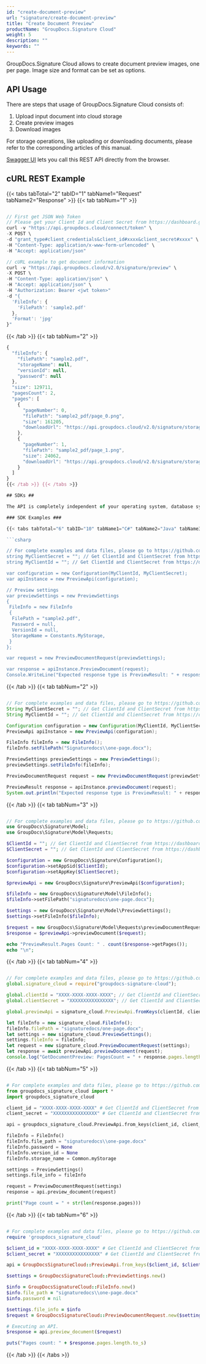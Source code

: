 ```yaml
---
id: "create-document-preview"
url: "signature/create-document-preview"
title: "Create Document Preview"
productName: "GroupDocs.Signature Cloud"
weight: 5
description: ""
keywords: ""
---
```



GroupDocs.Signature Cloud allows to create document preview images, one per page. Image size and format can be set as options.

## API Usage ##

There are steps that usage of GroupDocs.Signature Cloud consists of:

1. Upload input document into cloud storage
1. Create preview images
1. Download images

For storage operations, like uploading or downloading documents, please refer to the corresponding articles of this manual.

[Swagger UI](https://apireference.groupdocs.cloud/signature/) lets you call this REST API directly from the browser.

## cURL REST Example ##

{{< tabs tabTotal="2" tabID="1" tabName1="Request" tabName2="Response" >}} {{< tab tabNum="1" >}}

```javascript

// First get JSON Web Token
// Please get your Client Id and Client Secret from https://dashboard.groupdocs.cloud/applications. Kindly place Client Id in "client_id" and Client Secret in "client_secret" argument.
curl -v "https://api.groupdocs.cloud/connect/token" \
-X POST \
-d "grant_type#client_credentials&client_id#xxxx&client_secret#xxxx" \
-H "Content-Type: application/x-www-form-urlencoded" \
-H "Accept: application/json"

// cURL example to get document information
curl -v "https://api.groupdocs.cloud/v2.0/signature/preview" \
-X POST \
-H "Content-Type: application/json" \
-H "Accept: application/json" \
-H "Authorization: Bearer <jwt token>"
-d "{
  'FileInfo': {
    'FilePath': 'sample2.pdf'
  },
  'Format': 'jpg'
}"

```

{{< /tab >}} {{< tab tabNum="2" >}}

```javascript
{
  "fileInfo": {
    "filePath": "sample2.pdf",
    "storageName": null,
    "versionId": null,
    "password": null
  },
  "size": 129711,
  "pagesCount": 2,
  "pages": [
    {
      "pageNumber": 0,
      "filePath": "sample2_pdf/page_0.png",
      "size": 161205,
      "downloadUrl": "https://api.groupdocs.cloud/v2.0/signature/storage/file/sample2_pdf/page_0.png"
    },
    {
      "pageNumber": 1,
      "filePath": "sample2_pdf/page_1.png",
      "size": 24062,
      "downloadUrl": "https://api.groupdocs.cloud/v2.0/signature/storage/file/sample2_pdf/page_1.png"
    }
  ]
}
{{< /tab >}} {{< /tabs >}}

## SDKs ##

The API is completely independent of your operating system, database system or development language. We provide and support API SDKs in many development languages in order to make it even easier to integrate. You can see our available SDKs list [here](signature/available-sdks).

### SDK Examples ###

{{< tabs tabTotal="6" tabID="10" tabName1="C#" tabName2="Java" tabName3="PHP" tabName4="Node.js" tabName5="Python" tabName6="Ruby" >}} {{< tab tabNum="1" >}}

```csharp

// For complete examples and data files, please go to https://github.com/groupdocs-signature-cloud/groupdocs-signature-cloud-dotnet-samples
string MyClientSecret = ""; // Get ClientId and ClientSecret from https://dashboard.groupdocs.cloud
string MyClientId = ""; // Get ClientId and ClientSecret from https://dashboard.groupdocs.cloud

var configuration = new Configuration(MyClientId, MyClientSecret);
var apiInstance = new PreviewApi(configuration);

// Preview settings
var previewSettings = new PreviewSettings
{
 FileInfo = new FileInfo
 {
  FilePath = "sample2.pdf",
  Password = null,
  VersionId = null,
  StorageName = Constants.MyStorage,
 }
};

var request = new PreviewDocumentRequest(previewSettings);

var response = apiInstance.PreviewDocument(request);
Console.WriteLine("Expected response type is PreviewResult: " + response);

```

{{< /tab >}} {{< tab tabNum="2" >}}

```java

// For complete examples and data files, please go to https://github.com/groupdocs-signature-cloud/groupdocs-signature-cloud-java-samples
String MyClientSecret = ""; // Get ClientId and ClientSecret from https://dashboard.groupdocs.cloud
String MyClientId = ""; // Get ClientId and ClientSecret from https://dashboard.groupdocs.cloud

Configuration configuration = new Configuration(MyClientId, MyClientSecret);
PreviewApi apiInstance = new PreviewApi(configuration);

FileInfo fileInfo = new FileInfo();
fileInfo.setFilePath("Signaturedocs\\one-page.docx");

PreviewSettings previewSettings = new PreviewSettings();
previewSettings.setFileInfo(fileInfo);

PreviewDocumentRequest request = new PreviewDocumentRequest(previewSettings);

PreviewResult response = apiInstance.previewDocument(request);
System.out.println("Expected response type is PreviewResult: " + response);

```

{{< /tab >}} {{< tab tabNum="3" >}}

```php

// For complete examples and data files, please go to https://github.com/groupdocs-signature-cloud/groupdocs-signature-cloud-php-samples
use GroupDocs\Signature\Model;
use GroupDocs\Signature\Model\Requests;

$ClientId = ""; // Get ClientId and ClientSecret from https://dashboard.groupdocs.cloud
$ClientSecret = ""; // Get ClientId and ClientSecret from https://dashboard.groupdocs.cloud

$configuration = new GroupDocs\Signature\Configuration();
$configuration->setAppSid($ClientId);
$configuration->setAppKey($ClientSecret);

$previewApi = new GroupDocs\Signature\PreviewApi($configuration);

$fileInfo = new GroupDocs\Signature\Model\FileInfo();
$fileInfo->setFilePath("signaturedocs\one-page.docx");

$settings = new GroupDocs\Signature\Model\PreviewSettings();
$settings->setFileInfo($fileInfo);

$request = new GroupDocs\Signature\Model\Requests\previewDocumentRequest($settings);
$response = $previewApi->previewDocument($request);

echo "PreviewResult.Pages Count: " . count($response->getPages());
echo "\n";

```

{{< /tab >}} {{< tab tabNum="4" >}}

```javascript

// For complete examples and data files, please go to https://github.com/groupdocs-signature-cloud/groupdocs-signature-cloud-node-samples
global.signature_cloud = require("groupdocs-signature-cloud");

global.clientId = "XXXX-XXXX-XXXX-XXXX"; // Get ClientId and ClientSecret from https://dashboard.groupdocs.cloud
global.clientSecret = "XXXXXXXXXXXXXXXX"; // Get ClientId and ClientSecret from https://dashboard.groupdocs.cloud

global.previewApi = signature_cloud.PreviewApi.fromKeys(clientId, clientSecret);

let fileInfo = new signature_cloud.FileInfo();
fileInfo.filePath = "signaturedocs/one-page.docx";
let settings = new signature_cloud.PreviewSettings();
settings.fileInfo = fileInfo;
let request = new signature_cloud.PreviewDocumentRequest(settings);
let response = await previewApi.previewDocument(request);
console.log("GetDocumentPreview: PagesCount = " + response.pages.length);

```

{{< /tab >}} {{< tab tabNum="5" >}}

```python

# For complete examples and data files, please go to https://github.com/groupdocs-signature_cloud-cloud/groupdocs-signature_cloud-cloud-python-samples
from groupdocs_signature_cloud import *
import groupdocs_signature_cloud

client_id = "XXXX-XXXX-XXXX-XXXX" # Get ClientId and ClientSecret from https://dashboard.groupdocs.cloud
client_secret = "XXXXXXXXXXXXXXXX" # Get ClientId and ClientSecret from https://dashboard.groupdocs.cloud

api = groupdocs_signature_cloud.PreviewApi.from_keys(client_id, client_secret)

fileInfo = FileInfo()
fileInfo.file_path = "signaturedocs\\one-page.docx"
fileInfo.password = None
fileInfo.version_id = None
fileInfo.storage_name = Common.myStorage

settings = PreviewSettings()
settings.file_info = fileInfo

request = PreviewDocumentRequest(settings)
response = api.preview_document(request)

print("Page count = " + str(len(response.pages)))

```

{{< /tab >}} {{< tab tabNum="6" >}}

```ruby

# For complete examples and data files, please go to https://github.com/groupdocs-signature-cloud/groupdocs-signature-cloud-ruby-samples
require 'groupdocs_signature_cloud'

$client_id = "XXXX-XXXX-XXXX-XXXX" # Get ClientId and ClientSecret from https://dashboard.groupdocs.cloud
$client_secret = "XXXXXXXXXXXXXXXX" # Get ClientId and ClientSecret from https://dashboard.groupdocs.cloud

api = GroupDocsSignatureCloud::PreviewApi.from_keys($client_id, $client_secret)

$settings = GroupDocsSignatureCloud::PreviewSettings.new()

$info = GroupDocsSignatureCloud::FileInfo.new()
$info.file_path = "signaturedocs\\one-page.docx"
$info.password = nil

$settings.file_info = $info
$request = GroupDocsSignatureCloud::PreviewDocumentRequest.new($settings)

# Executing an API.
$response = api.preview_document($request)

puts("Pages count: " + $response.pages.length.to_s)

```

{{< /tab >}} {{< /tabs >}}
